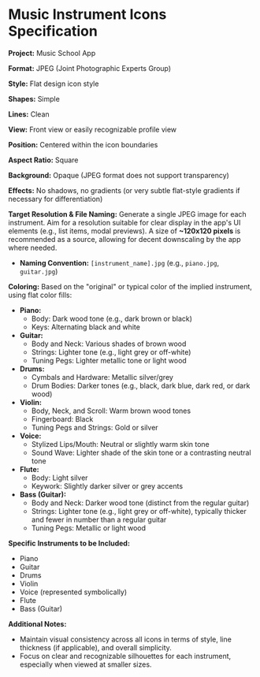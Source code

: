 # Music Instrument Icons Specification

**Project:** Music School App

**Format:** JPEG (Joint Photographic Experts Group)

**Style:** Flat design icon style

**Shapes:** Simple

**Lines:** Clean

**View:** Front view or easily recognizable profile view

**Position:** Centered within the icon boundaries

**Aspect Ratio:** Square

**Background:** Opaque (JPEG format does not support transparency)

**Effects:** No shadows, no gradients (or very subtle flat-style gradients if necessary for differentiation)

**Target Resolution & File Naming:**
Generate a single JPEG image for each instrument. Aim for a resolution suitable for clear display in the app's UI elements (e.g., list items, modal previews). A size of **~120x120 pixels** is recommended as a source, allowing for decent downscaling by the app where needed.

- **Naming Convention:** `[instrument_name].jpg` (e.g., `piano.jpg`, `guitar.jpg`)

**Coloring:** Based on the "original" or typical color of the implied instrument, using flat color fills:

- **Piano:**
  - Body: Dark wood tone (e.g., dark brown or black)
  - Keys: Alternating black and white
- **Guitar:**
  - Body and Neck: Various shades of brown wood
  - Strings: Lighter tone (e.g., light grey or off-white)
  - Tuning Pegs: Lighter metallic tone or light wood
- **Drums:**
  - Cymbals and Hardware: Metallic silver/grey
  - Drum Bodies: Darker tones (e.g., black, dark blue, dark red, or dark wood)
- **Violin:**
  - Body, Neck, and Scroll: Warm brown wood tones
  - Fingerboard: Black
  - Tuning Pegs and Strings: Gold or silver
- **Voice:**
  - Stylized Lips/Mouth: Neutral or slightly warm skin tone
  - Sound Wave: Lighter shade of the skin tone or a contrasting neutral tone
- **Flute:**
  - Body: Light silver
  - Keywork: Slightly darker silver or grey accents
- **Bass (Guitar):**
  - Body and Neck: Darker wood tone (distinct from the regular guitar)
  - Strings: Lighter tone (e.g., light grey or off-white), typically thicker and fewer in number than a regular guitar
  - Tuning Pegs: Metallic or light wood

**Specific Instruments to be Included:**

- Piano
- Guitar
- Drums
- Violin
- Voice (represented symbolically)
- Flute
- Bass (Guitar)

**Additional Notes:**

- Maintain visual consistency across all icons in terms of style, line thickness (if applicable), and overall simplicity.
- Focus on clear and recognizable silhouettes for each instrument, especially when viewed at smaller sizes.
